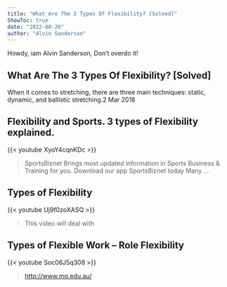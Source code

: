 ```yaml
---
title: "What Are The 3 Types Of Flexibility? [Solved]"
ShowToc: true 
date: "2022-08-20"
author: "Alvin Sanderson" 
---
```


Howdy, iam Alvin Sanderson, Don’t overdo it!
## What Are The 3 Types Of Flexibility? [Solved]
When it comes to stretching, there are three main techniques: static, dynamic, and ballistic stretching.2 Mar 2018

## Flexibility and Sports. 3 types of Flexibility explained.
{{< youtube XyoY4cqnKDc >}}
>SportsBiznet Brings most updated information in Sports Business & Training for you. Download our app SportsBiznet today Many ...

## Types of Flexibility
{{< youtube Uj9f0zoXASQ >}}
>This video will deal with 

## Types of Flexible Work – Role Flexibility
{{< youtube Soc06J5q308 >}}
>http://www.mq.edu.au/


